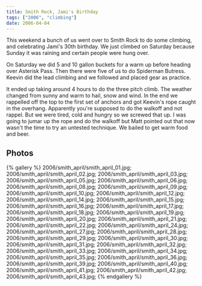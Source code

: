 ```yaml
---
title: Smith Rock, Jami's Birthday
tags: ["2006", "climbing"]
date: 2006-04-04
---
```

This weekend a bunch of us went over to Smith Rock to do some climbing, and celebrating Jami's 30th birthday.  We just climbed on Saturday because Sunday it was raining and certain people were hung over.

On Saturday we did 5 and 10 gallon buckets for a warm up before heading over Asterisk Pass.  Then there were five of us to do Spiderman Butress.  Keevin did the lead climbing and we followed and placed gear as practice.

It ended up taking around 4 hours to do the three pitch climb.  The weather changed from sunny and warm to hail, snow and wind.  In the end we rappelled off the top to the first set of anchors and got Keevin's rope caught in the overhang.  Apparently you're supposed to do the walkoff and not rappel.  But we were tired, cold and hungry so we screwed that up.  I was going to jumar up the rope and do the walkoff but Matt pointed out that now wasn't the time to try an untested technique.  We bailed to get warm food and beer.


## Photos 

{% gallery %} 
2006/smith_april/smith_april_01.jpg;
2006/smith_april/smith_april_02.jpg;
2006/smith_april/smith_april_03.jpg;
2006/smith_april/smith_april_05.jpg;
2006/smith_april/smith_april_06.jpg;
2006/smith_april/smith_april_08.jpg;
2006/smith_april/smith_april_09.jpg;
2006/smith_april/smith_april_10.jpg;
2006/smith_april/smith_april_12.jpg;
2006/smith_april/smith_april_14.jpg;
2006/smith_april/smith_april_15.jpg;
2006/smith_april/smith_april_16.jpg;
2006/smith_april/smith_april_17.jpg;
2006/smith_april/smith_april_18.jpg;
2006/smith_april/smith_april_19.jpg;
2006/smith_april/smith_april_20.jpg;
2006/smith_april/smith_april_21.jpg;
2006/smith_april/smith_april_22.jpg;
2006/smith_april/smith_april_24.jpg;
2006/smith_april/smith_april_27.jpg;
2006/smith_april/smith_april_28.jpg;
2006/smith_april/smith_april_29.jpg;
2006/smith_april/smith_april_30.jpg;
2006/smith_april/smith_april_31.jpg;
2006/smith_april/smith_april_32.jpg;
2006/smith_april/smith_april_33.jpg;
2006/smith_april/smith_april_34.jpg;
2006/smith_april/smith_april_35.jpg;
2006/smith_april/smith_april_36.jpg;
2006/smith_april/smith_april_39.jpg;
2006/smith_april/smith_april_40.jpg;
2006/smith_april/smith_april_41.jpg;
2006/smith_april/smith_april_42.jpg;
2006/smith_april/smith_april_43.jpg;
{% endgallery %}

